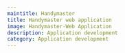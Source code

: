 ```yaml
---
maintitle: Handymaster
title: Handymaster web application
image: Handymaster-Web Application
description: Application development
category: Application development
---
```


